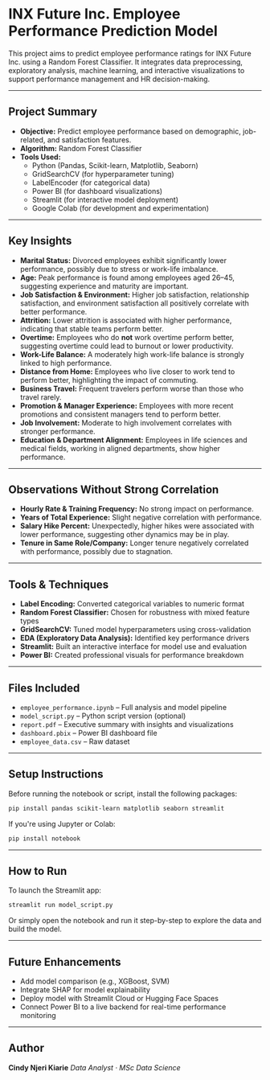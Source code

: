 # INX Future Inc. Employee Performance Prediction Model

This project aims to predict employee performance ratings for INX Future Inc. using a Random Forest Classifier. It integrates data preprocessing, exploratory analysis, machine learning, and interactive visualizations to support performance management and HR decision-making.

---

## Project Summary

- **Objective:** Predict employee performance based on demographic, job-related, and satisfaction features.
- **Algorithm:** Random Forest Classifier
- **Tools Used:**  
  - Python (Pandas, Scikit-learn, Matplotlib, Seaborn)  
  - GridSearchCV (for hyperparameter tuning)  
  - LabelEncoder (for categorical data)  
  - Power BI (for dashboard visualizations)  
  - Streamlit (for interactive model deployment)  
  - Google Colab (for development and experimentation)  

---

## Key Insights

- **Marital Status:** Divorced employees exhibit significantly lower performance, possibly due to stress or work-life imbalance.  
- **Age:** Peak performance is found among employees aged 26–45, suggesting experience and maturity are important.  
- **Job Satisfaction & Environment:** Higher job satisfaction, relationship satisfaction, and environment satisfaction all positively correlate with better performance.  
- **Attrition:** Lower attrition is associated with higher performance, indicating that stable teams perform better.  
- **Overtime:** Employees who do **not** work overtime perform better, suggesting overtime could lead to burnout or lower productivity.  
- **Work-Life Balance:** A moderately high work-life balance is strongly linked to high performance.  
- **Distance from Home:** Employees who live closer to work tend to perform better, highlighting the impact of commuting.  
- **Business Travel:** Frequent travelers perform worse than those who travel rarely.  
- **Promotion & Manager Experience:** Employees with more recent promotions and consistent managers tend to perform better.  
- **Job Involvement:** Moderate to high involvement correlates with stronger performance.  
- **Education & Department Alignment:** Employees in life sciences and medical fields, working in aligned departments, show higher performance.  

---

## Observations Without Strong Correlation

- **Hourly Rate & Training Frequency:** No strong impact on performance.  
- **Years of Total Experience:** Slight negative correlation with performance.  
- **Salary Hike Percent:** Unexpectedly, higher hikes were associated with lower performance, suggesting other dynamics may be in play.  
- **Tenure in Same Role/Company:** Longer tenure negatively correlated with performance, possibly due to stagnation.  

---

## Tools & Techniques

- **Label Encoding:** Converted categorical variables to numeric format  
- **Random Forest Classifier:** Chosen for robustness with mixed feature types  
- **GridSearchCV:** Tuned model hyperparameters using cross-validation  
- **EDA (Exploratory Data Analysis):** Identified key performance drivers  
- **Streamlit:** Built an interactive interface for model use and evaluation  
- **Power BI:** Created professional visuals for performance breakdown  

---

## Files Included

- `employee_performance.ipynb` – Full analysis and model pipeline  
- `model_script.py` – Python script version (optional)  
- `report.pdf` – Executive summary with insights and visualizations  
- `dashboard.pbix` – Power BI dashboard file  
- `employee_data.csv` – Raw dataset  

---

## Setup Instructions

Before running the notebook or script, install the following packages:

```bash
pip install pandas scikit-learn matplotlib seaborn streamlit
````

If you're using Jupyter or Colab:

```bash
pip install notebook
```

---

## How to Run

To launch the Streamlit app:

```bash
streamlit run model_script.py
```

Or simply open the notebook and run it step-by-step to explore the data and build the model.

---

## Future Enhancements

* Add model comparison (e.g., XGBoost, SVM)
* Integrate SHAP for model explainability
* Deploy model with Streamlit Cloud or Hugging Face Spaces
* Connect Power BI to a live backend for real-time performance monitoring

---

## Author

**Cindy Njeri Kiarie**
*Data Analyst · MSc Data Science*
